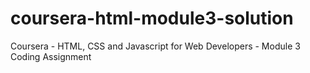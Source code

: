 # coursera-html-module3-solution
Coursera - HTML, CSS and Javascript for Web Developers - Module 3 Coding Assignment 
